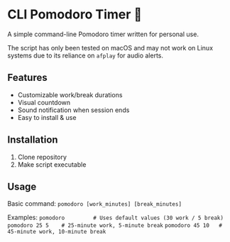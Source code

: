 # CLI Pomodoro Timer 🍅

A simple command-line Pomodoro timer written for personal use.

The script has only been tested on macOS and may not work on Linux systems due to its reliance on `afplay` for audio alerts.

## Features
- Customizable work/break durations
- Visual countdown
- Sound notification when session ends
- Easy to install & use

## Installation
1. Clone repository
2. Make script executable

## Usage
Basic command:
`pomodoro [work_minutes] [break_minutes]`

Examples:
`pomodoro         # Uses default values (30 work / 5 break)`
`pomodoro 25 5    # 25-minute work, 5-minute break`
`pomodoro 45 10   # 45-minute work, 10-minute break`
